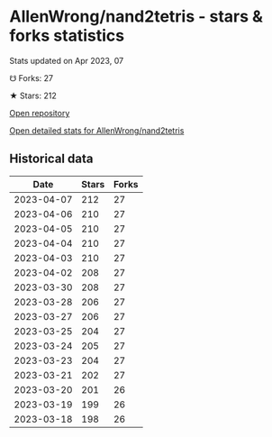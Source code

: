# AllenWrong/nand2tetris - stars & forks statistics

Stats updated on Apr 2023, 07

☋ Forks: 27

★ Stars: 212

[Open repository](https://github.com/AllenWrong/nand2tetris)

[Open detailed stats for AllenWrong/nand2tetris](https://reviewgithub.com/rep/AllenWrong/nand2tetris)

## Historical data
| Date | Stars | Forks |
|------|-------|-------|
| 2023-04-07 | 212 | 27 | 
| 2023-04-06 | 210 | 27 | 
| 2023-04-05 | 210 | 27 | 
| 2023-04-04 | 210 | 27 | 
| 2023-04-03 | 210 | 27 | 
| 2023-04-02 | 208 | 27 | 
| 2023-03-30 | 208 | 27 | 
| 2023-03-28 | 206 | 27 | 
| 2023-03-27 | 206 | 27 | 
| 2023-03-25 | 204 | 27 | 
| 2023-03-24 | 205 | 27 | 
| 2023-03-23 | 204 | 27 | 
| 2023-03-21 | 202 | 27 | 
| 2023-03-20 | 201 | 26 | 
| 2023-03-19 | 199 | 26 | 
| 2023-03-18 | 198 | 26 | 

